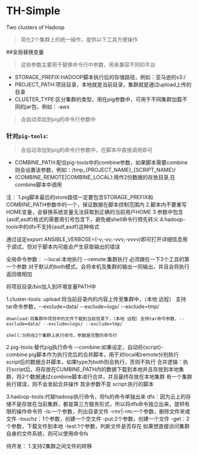 # TH-Simple
Two clusters of Hadoop
> 简化2个集群上的统一操作，提供以下工具方便操作

##全局替换变量
> 这些参数主要用于替换命令行中参数，用来兼容不同的平台

* STORAGE_PREFIX:HADOOP脚本执行后的存储路径，例如：亚马逊的s3:/
* PROJECT_PATH:项目目录，本地就是当前目录，集群就是通过upload上传的目录
* CLUSTER_TYPE:区分集群的类型，用在pig参数中，可用于不同集群加载不同的jar包，例如：-aws

> 会自动添加到pig的命令行参数中

### 针对`pig-tools`:
> 会自动添加到pig的命令行参数中，在脚本中直接调用即可

+ COMBINE_PATH:配合pig-tools中的combine参数，如果脚本需要combine则会设置该参数，例如：/tmp_{PROJECT_NAME}_{SCRIPT_NAME}/
+ (COMBINE_REMOTE|COMBINE_LOCAL):用作2份数据的存放目录,在combine脚本中调用

注：
1.pig脚本最后的store路径一定要包含STORAGE_PREFIX和COMBINE_PATH参数中的一个，保证数据在脚本控制范围内
2.脚本内不要重写HOME变量，会替换系统变量无法获取到正确的当前用户HOME
3.参数中包含{asdf,asdf}格式的需要用引号包含下，避免被shell命令行预先转义
4.hadoop-tools中的dfs不支持{asdf,asdf}这种格式

通过设定export ANSIBLE_VERBOSE=(-v,-vv,-vvv,-vvvv)即可打开详细信息用于调试，但对于脚本内可能会产生获取输出的错误

全局命令参数：
	--local:本地执行
	--remote:集群执行
	必须跟在一下3个工具的第一个参数
	对于默认的both模式，会将本机及集群的输出一同输出，并且会将执行返回值相加

将项目目录/bin加入到环境变量PATH中
	
1.cluster-tools:
	upload:将当前目录内的内容上传至集群中，（本地 远程） 支持tar命令参数，--exclude=data/ --exclude=logs/ --exclude=tmp/ 
	
	download:将集群中项目中的文件下载到当前目录下，（本地 远程）支持tar命令参数，--exclude=data/ --exclude=logs/ --exclude=tmp/ 
	
	shell:分别在2个集群上执行命令，参数是完整的命令行

2.pig-tools:替代pig执行命令
	--combine:如果设定，自动将{script}-combine.pig脚本作为执行完后的合并脚本，用于对local和remote分别执行script后的数据合并脚本，如果type为both则会执行，否则不执行
		合并逻辑：执行script后，将存放在CUMBINE_PATH内的数据下载到本地并且存放到本地集群，将2个数据通过combine脚本进行合并，并且最终存放在本地集群
		有一个集群执行错误，则不会发起合并操作
	其余参数不变
	script:执行的脚本

3.hadoop-tools:代替hadoop执行命令，将fs的命令单独出来
	dfs：因为云上的存储不是存放在当前集群，都是第三方服务形式，所以将dfs命令独立出来，提供有限的操作命令符
		-ls:一个参数，列出目录文件
		-rmr|-rm:一个参数，删除文件夹或文件
		-touchz：1个参数，创建一个空文件
		-put:2个参数，创建一个文件
		-get：2个参数，下载文件到本地
		-test:1个参数，判断文件是否存在
	如果想直接访问集群自身的文件系统，则可以使用命令fs


待开发：
1.支持2集群之间文件的转移
